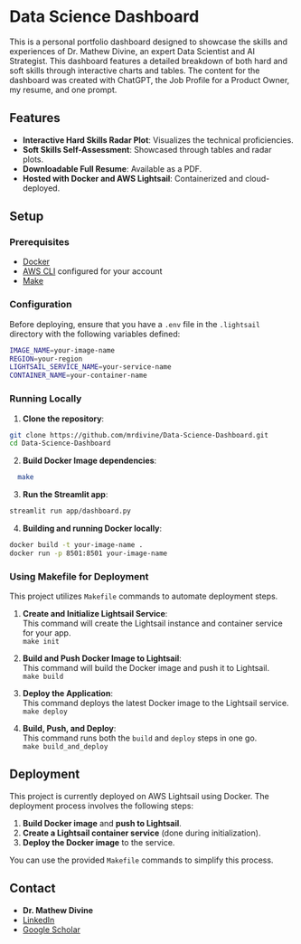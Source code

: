 # Data Science Dashboard

This is a personal portfolio dashboard designed to showcase the skills and experiences of Dr. Mathew Divine, an expert Data Scientist and AI Strategist. This dashboard features a detailed breakdown of both hard and soft skills through interactive charts and tables. The content for the dashboard was created with ChatGPT, the Job Profile for a Product Owner, my resume, and one prompt. 

## Features
- **Interactive Hard Skills Radar Plot**: Visualizes the technical proficiencies.
- **Soft Skills Self-Assessment**: Showcased through tables and radar plots.
- **Downloadable Full Resume**: Available as a PDF.
- **Hosted with Docker and AWS Lightsail**: Containerized and cloud-deployed.

## Setup

### Prerequisites
- [Docker](https://docs.docker.com/get-docker/)
- [AWS CLI](https://aws.amazon.com/cli/) configured for your account
- [Make](https://www.gnu.org/software/make/)

### Configuration
Before deploying, ensure that you have a `.env` file in the `.lightsail` directory with the following variables defined:

```bash
IMAGE_NAME=your-image-name
REGION=your-region
LIGHTSAIL_SERVICE_NAME=your-service-name
CONTAINER_NAME=your-container-name
```
### Running Locally
1. **Clone the repository**:
```bash   
git clone https://github.com/mrdivine/Data-Science-Dashboard.git
cd Data-Science-Dashboard
```
2. **Build Docker Image dependencies**:
```bash   
  make 
```
3. **Run the Streamlit app**:
```bash
streamlit run app/dashboard.py
```
4. **Building and running Docker locally**:
```bash
docker build -t your-image-name .
docker run -p 8501:8501 your-image-name
```
### Using Makefile for Deployment

This project utilizes `Makefile` commands to automate deployment steps.

1. **Create and Initialize Lightsail Service**:  
This command will create the Lightsail instance and container service for your app.  
```make init```

2. **Build and Push Docker Image to Lightsail**:  
This command will build the Docker image and push it to Lightsail.  
```make build```

3. **Deploy the Application**:  
This command deploys the latest Docker image to the Lightsail service.  
```make deploy```

4. **Build, Push, and Deploy**:  
This command runs both the `build` and `deploy` steps in one go.  
```make build_and_deploy```

## Deployment

This project is currently deployed on AWS Lightsail using Docker. The deployment process involves the following steps:

1. **Build Docker image** and **push to Lightsail**.
2. **Create a Lightsail container service** (done during initialization).
3. **Deploy the Docker image** to the service.

You can use the provided `Makefile` commands to simplify this process.

## Contact
- **Dr. Mathew Divine**
- [LinkedIn](https://www.linkedin.com/in/dr-mathew-divine/)
- [Google Scholar](https://scholar.google.de/citations?user=wGJeTZQAAAAJ&hl=en)
